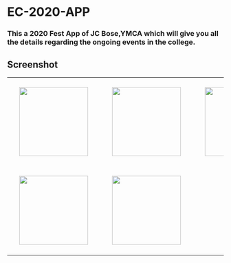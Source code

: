 # EC-2020-APP
### This a  2020 Fest App of JC Bose,YMCA which will give you all the details regarding the ongoing events in the college.

## Screenshot

 <table cellspacing="20">
    <tr>
      <td> <img src="https://user-images.githubusercontent.com/33259474/85234753-59b84d00-b42d-11ea-8676-526bb72fc773.jpeg" width=160 style="margin: 20px"></td>
      <td>
       <img src="https://user-images.githubusercontent.com/33259474/85234754-5ae97a00-b42d-11ea-9c74-e0236a6db4eb.jpeg" width=160 style="margin: 20px"></td>
      <td><img src="https://user-images.githubusercontent.com/33259474/85234755-5b821080-b42d-11ea-8321-eac8120b10d5.jpeg" width=160 style="margin: 20px"></td>
    </tr>
  <tr>
    <td><img src="https://user-images.githubusercontent.com/33259474/85234756-5b821080-b42d-11ea-9ab2-0c5abc8eeb9c.jpeg" width=160 style="margin: 20px"></td>
    <td><img src="https://user-images.githubusercontent.com/33259474/85234757-5c1aa700-b42d-11ea-8727-749691c146b9.jpeg" width=160 style="margin: 20px"></td>
  </tr>
  </table>
